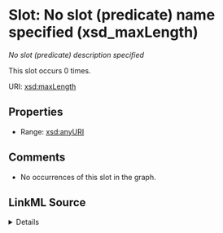 

# Slot: No slot (predicate) name specified (xsd_maxLength)


_No slot (predicate) description specified_






This slot occurs 0 times.


URI: [xsd:maxLength](http://www.w3.org/2001/XMLSchema#maxLength)



<!-- no inheritance hierarchy -->








## Properties

* Range: [xsd:anyURI](http://www.w3.org/2001/XMLSchema#anyURI)





## Comments

* No occurrences of this slot in the graph.



## LinkML Source

<details>

```yaml
name: xsd_maxLength
annotations:
  count:
    tag: count
    value: 0
description: No slot (predicate) description specified
title: No slot (predicate) name specified
comments:
- No occurrences of this slot in the graph.
from_schema: hydrology-kg
rank: 1000
slot_uri: xsd:maxLength
alias: xsd_maxLength
range: uri

```
</details>